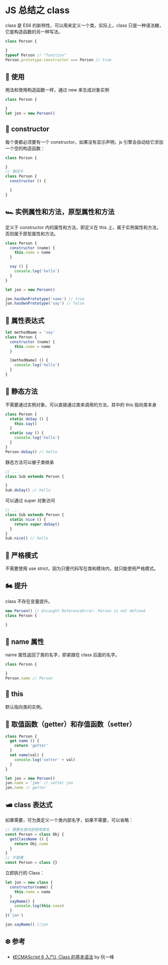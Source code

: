 # JS 总结之 class

class 是 ES6 的新特性，可以用来定义一个类，实际上，class 只是一种语法糖，它是构造函数的另一种写法。

```JavaScript
class Person {

}
typeof Person // "function"
Person.prototype.constructor === Person // true
```

## 🚗 使用

用法和使用构造函数一样，通过 new 来生成对象实例

```JavaScript
class Person {

}
let jon = new Person()
```

## 🚌 constructor

每个类都必须要有一个 constructor，如果没有显示声明，js 引擎会自动给它添加一个空的构造函数：

```JavaScript
class Person {

}
// 等同于
class Person {
  constructor () {

  }
}
```

## 🏎 实例属性和方法，原型属性和方法

定义于 constructor 内的属性和方法，即定义在 this 上，属于实例属性和方法，否则属于原型属性和方法。

```JavaScript
class Person {
  constructor (name) {
    this.name = name
  }

  say () {
    console.log('hello')
  }
}

let jon = new Person()

jon.hasOwnPrototype('name') // true
jon.hasOwnPrototype('say') // false
```

## 🚓 属性表达式

```JavaScript
let methodName = 'say'
class Person {
  constructor (name) {
    this.name = name
  }

  [methodName] () {
    console.log('hello')
  }
}
```

## 🚚 静态方法

不需要通过实例对象，可以直接通过类来调用的方法，其中的 this 指向类本身

```JavaScript
class Person {
  static doSay () {
    this.say()
  }
  static say () {
    console.log('hello')
  }
}
Person.doSay() // hello
```

静态方法可以被子类继承

```JavaScript
// ...
class Sub extends Person {

}
Sub.doSay() // hello
```

可以通过 super 对象访问

```JavaScript
// ...
class Sub extends Person {
  static nice () {
    return super.doSay()
  }
}
Sub.nice() // hello
```

## 🚜 严格模式

不需要使用 use strict，因为只要代码写在类和模块内，就只能使用严格模式。

## 🏍 提升

class 不存在变量提升。

```JavaScript
new Person() // Uncaught ReferenceError: Person is not defined
class Person {

}
```

## 🚄 name 属性

name 属性返回了类的名字，即紧跟在 class 后面的名字。

```JavaScript
class Person {

}
Person.name // Person
```

## 🚈 this

默认指向类的实例。

## 🚂 取值函数（getter）和存值函数（setter）

```JavaScript
class Person {
  get name () {
    return 'getter'
  }
  set name(val) {
    console.log('setter' + val)
  }
}

let jon = new Person()
jon.name = 'jon' // setter jon
jon.name // getter
```

## 🛥 class 表达式

如果需要，可为类定义一个类内部名字，如果不需要，可以省略：

```JavaScript
// 需要在类内部使用类名
const Person = class Obj {
  getClassName () {
    return Obj.name
  }
}
// 不需要
const Person = class {}
```

立即执行的 Class：

```JavaScript
let jon = new class {
  constructor(name) {
    this.name = name
  }
  sayName() {
    console.log(this.name)
  }
}('jon')

jon.sayName() //jon
```

## ❄️ 参考

- [《ECMAScript 6 入门》Class 的基本语法](http://es6.ruanyifeng.com/#docs/class) by 阮一峰
